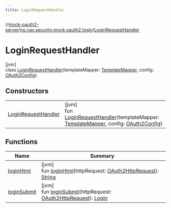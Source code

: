 ```yaml
---
title: LoginRequestHandler
---
```

//[mock-oauth2-server](../../../index.html)/[no.nav.security.mock.oauth2.login](../index.html)/[LoginRequestHandler](index.html)



# LoginRequestHandler



[jvm]\
class [LoginRequestHandler](index.html)(templateMapper: [TemplateMapper](../../no.nav.security.mock.oauth2.templates/-template-mapper/index.html), config: [OAuth2Config](../../no.nav.security.mock.oauth2/-o-auth2-config/index.html))



## Constructors


| | |
|---|---|
| [LoginRequestHandler](-login-request-handler.html) | [jvm]<br>fun [LoginRequestHandler](-login-request-handler.html)(templateMapper: [TemplateMapper](../../no.nav.security.mock.oauth2.templates/-template-mapper/index.html), config: [OAuth2Config](../../no.nav.security.mock.oauth2/-o-auth2-config/index.html)) |


## Functions


| Name | Summary |
|---|---|
| [loginHtml](login-html.html) | [jvm]<br>fun [loginHtml](login-html.html)(httpRequest: [OAuth2HttpRequest](../../no.nav.security.mock.oauth2.http/-o-auth2-http-request/index.html)): [String](https://kotlinlang.org/api/latest/jvm/stdlib/kotlin/-string/index.html) |
| [loginSubmit](login-submit.html) | [jvm]<br>fun [loginSubmit](login-submit.html)(httpRequest: [OAuth2HttpRequest](../../no.nav.security.mock.oauth2.http/-o-auth2-http-request/index.html)): [Login](../-login/index.html) |

